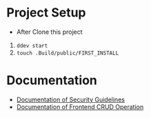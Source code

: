 # Project Setup
* After Clone this project

1. `ddev start`
2. `touch .Build/public/FIRST_INSTALL`


# Documentation

* [Documentation of Security Guidelines](Documentation/SecurityGuidelines/Guidelines.md)
* [Documentation of Frontend CRUD Operation](Documentation/FrontendCRUDOprations/CRUD.md)
